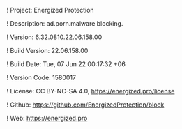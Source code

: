! Project: Energized Protection

! Description: ad.porn.malware blocking.

! Version: 6.32.0810.22.06.158.00

! Build Version: 22.06.158.00

! Build Date: Tue, 07 Jun 22 00:17:32 +06

! Version Code: 1580017

! License: CC BY-NC-SA 4.0, https://energized.pro/license

! Github: https://github.com/EnergizedProtection/block

! Web: https://energized.pro
